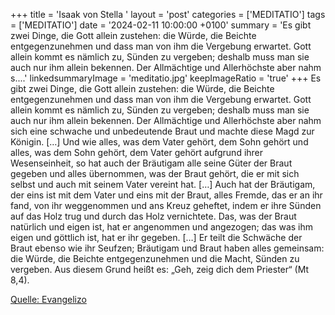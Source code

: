 +++
title = 'Isaak von Stella  '
layout = 'post'
categories = ['MEDITATIO']
tags = ['MEDITATIO']
date = '2024-02-11 10:00:00 +0100'
summary = 'Es gibt zwei Dinge, die Gott allein zustehen: die Würde, die Beichte entgegenzunehmen und dass man von ihm die Vergebung erwartet. Gott allein kommt es nämlich zu, Sünden zu vergeben; deshalb muss man sie auch nur ihm allein bekennen. Der Allmächtige und Allerhöchste aber nahm s....'
linkedsummaryImage = 'meditatio.jpg'
keepImageRatio = 'true'
+++
Es gibt zwei Dinge, die Gott allein zustehen: die Würde, die Beichte entgegenzunehmen und dass man von ihm die Vergebung erwartet. Gott allein kommt es nämlich zu, Sünden zu vergeben; deshalb muss man sie auch nur ihm allein bekennen.
Der Allmächtige und Allerhöchste aber nahm sich eine schwache und unbedeutende Braut und machte diese Magd zur Königin.<!--more--> […] Und wie alles, was dem Vater gehört, dem Sohn gehört und alles, was dem Sohn gehört, dem Vater gehört aufgrund ihrer Wesenseinheit, so hat auch der Bräutigam alle seine Güter der Braut gegeben und alles übernommen, was der Braut gehört, die er mit sich selbst und auch mit seinem Vater vereint hat. […]
Auch hat der Bräutigam, der eins ist mit dem Vater und eins mit der Braut, alles Fremde, das er an ihr fand, von ihr weggenommen und ans Kreuz geheftet, indem er ihre Sünden auf das Holz trug und durch das Holz vernichtete. Das, was der Braut natürlich und eigen ist, hat er angenommen und angezogen; das was ihm eigen und göttlich ist, hat er ihr gegeben. […]
Er teilt die Schwäche der Braut ebenso wie ihr Seufzen; Bräutigam und Braut haben alles gemeinsam: die Würde, die Beichte entgegenzunehmen und die Macht, Sünden zu vergeben. Aus diesem Grund heißt es: „Geh, zeig dich dem Priester“ (Mt 8,4).


[Quelle: Evangelizo](https://evangeliumtagfuertag.org/DE/gospel)
